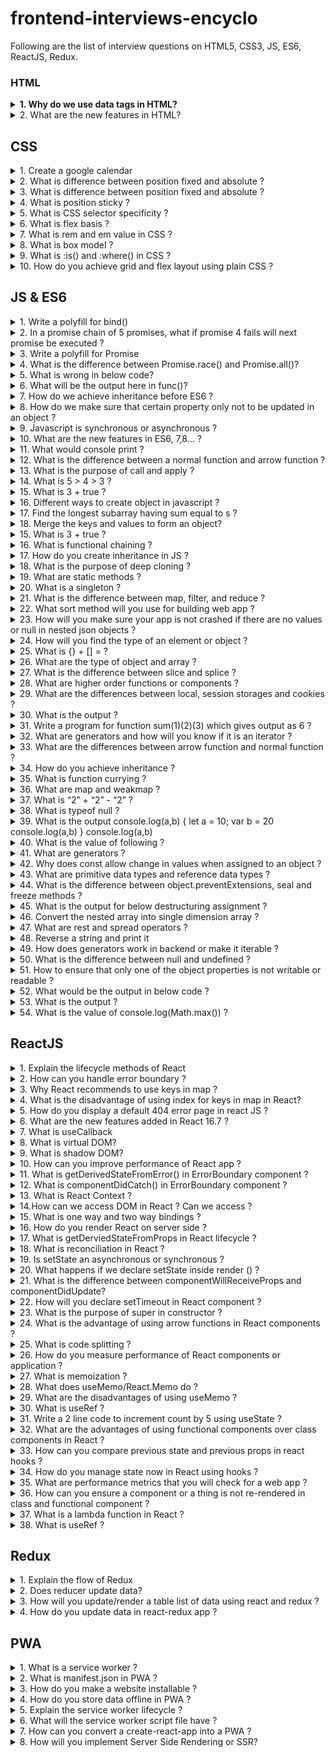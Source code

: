 # frontend-interviews-encyclo

Following are the list of interview questions on HTML5, CSS3, JS, ES6, ReactJS, Redux.<br/>

### HTML

<details>
    <summary style='font-weight:bold'>1. Why do we use data tags in HTML?</summary>
    <p>The <data> tag is used to add a machine-readable translation of a given content. This element provides both a machine-readable value for data processors, and a human readable value for rendering in a browser</p>
</details>

<details>
    <summary>2. What are the new features in HTML?</summary>
    <p><a href='https://www.w3schools.com/tags/tag_details.asp'>Details Tag</a></p>
</details>

## CSS

<details>
    <summary>1. Create a google calendar</summary>
    <p>Implement using CSS grid and DOM manipulation</p>
</details>

<details>
    <summary>2. What is difference between position fixed and absolute ?</summary>
    <p>Fixed means, the position of an element is fixed wrt the window like fixed header and absolute is element is independent of window and can be placed anywhere by using top, bottom, left, and right values</p>
</details>

<details>
    <summary>3. What is difference between position fixed and absolute ?</summary>
    <p>Fixed means, the position of an element is fixed wrt the window like fixed header and absolute is element is independent of window and can be placed anywhere by using top, bottom, left, and right values</p>
</details>

<details>
    <summary>4. What is position sticky ?</summary>
    <p>It behaves like relative position until it hits a certain offset value after which it behaves like position fixed.</p>
</details>

<details>
    <summary>5. What is CSS selector specificity ?</summary>
    <p>If there are two or more conflicting CSS rules that point to the same element, the browser follows some rules to determine which one is most specific and therefore wins out. The priority order of specificity is inline style, id, classes/attributes/pseudo classes, elements/pseudo elements 
</p>
</details>

<details>
    <summary>6. What is flex basis ?</summary>
    <p>Its the initial size or the width of the flex item</p>
</details>

<details>
    <summary>7. What is rem and em value in CSS ?</summary>
    <p>rem(Root em) - Relative to font-size of the root element
em - Relative to the font-size of the element (2em means 2 times the size of the current font)
</p>
</details>

<details>
    <summary>8. What is box model ?</summary>
    <p><a href='https://www.w3schools.com/css/css_boxmodel.asp'>More Details</a></p>
</details>

<details>
    <summary>9. What is :is() and :where() in CSS ?</summary>
    <p>is() pseudoclass is to reduce the repetition in selectors lists.
:where() pseudoclass is to keep the specificity of selector low
<a href='https://webplatform.news/issues/2020-06-04'>More Details</a></p>
</details>

<details>
    <summary>10. How do you achieve grid and flex layout using plain CSS ?</summary>
    <p>Updating...</a></p>
</details>

## JS & ES6

<details>
    <summary>1. Write a polyfill for bind()</summary>
    <p><a href ='https://github.com/HebleV/100-days-of-code/blob/master/Wesbos_JS_tuts/polyfills/bind.js'>Polyfill for bind</a></p>
</details>

<details>
    <summary>2. In a promise chain of 5 promises, what if promise 4 fails will next promise be executed ?</summary>
    <p>No, it does not execute next</p>
</details>

<details>
    <summary>3. Write a polyfill for Promise</summary>
    <p>Implement using setTimeout</p>
</details>

<details>
    <summary>4. What is the difference between Promise.race() and Promise.all()?</summary>
    <p>This returns a promise as soon as any one of the Promise is resolved where as in Promise.all(), it waits until all the promises are resolved.</p>
</details>

<details>
    <summary>5. What is wrong in below code?</summary>
    <p>```this.setState((prevState, props) => {
 return {
   streak: prevState.streak + props.count
 }
})
 ```<br/>
 <b>Answer:</b> Nothing is wrong with it. It’s rarely used and not well known, but you can also pass a function to setState that receives the previous state and props and returns a new state, just as we’re doing above. And not only is nothing wrong with it, but it’s also actively recommended if you’re setting state based on the previous state.
 </p>
</details>

<details>
    <summary>6. What will be the output here in func()?</summary>
    <p>```const test = {
    comp: ’IT World',
    role: 'dev',
    func: () => {
        return `In ${this.comp}, I am a ${this.role}`
    }
}
 ```<br/>
 <b>Answer:</b>this.comp and this.role will be undefined.<br/>
 But if you change above code from arrow function to normal function i.e. 
```const test = {
   comp: 'IT World',
   role: 'dev',
   func: function() {
       return `In ${this.comp} i am a ${this.role} .`
   }
}``` <br/>
<b>Answer:</b>this.comp and this.role will be IT World and dev respectively.
 </p>
</details>

<details>
    <summary>7. How do we achieve inheritance before ES6 ?</summary>
    <p>Update...</p>
</details>

<details>
    <summary>8. How do we make sure that certain property only not to be updated in an object ?</summary>
    <p>Using object.preventExtensions();</p>
</details>

<details>
    <summary>9. Javascript is synchronous or asynchronous ?</summary>
    <p>Synchronous and single threaded<a href='https://medium.com/better-programming/is-javascript-synchronous-or-asynchronous-what-the-hell-is-a-promise-7aa9dd8f3bfb#:~:text=under%20the%20hood.-,JavaScript%20is%20Synchronous,in%20progress%20at%20a%20time.'>Good read</a></p>
</details>

<details>
    <summary>10. What are the new features in ES6, 7,8… ?</summary>
    <p><a href='https://medium.com/@madasamy/javascript-brief-history-and-ecmascript-es6-es7-es8-features-673973394df4'>New features</a></p>
</details>

<details>
    <summary>11. What would console print ?</summary>
    <p>```console.log(a);
Var a = 7;```</p>
<b>Answer:</b> Undefined coz Values are hoisted only when declared not when initialized.
But if it is let or const then it will be ReferenceError.
</details>

<details>
    <summary>12. What is the difference between a normal function and arrow function ?</summary>
    <p><a href='https://dmitripavlutin.com/differences-between-arrow-and-regular-functions/'>More details</a>
</details>

<details>
    <summary>13. What is the purpose of call and apply ?</summary>
    <p><b>Answer:</b> If you know how many arguments you would be passing then use call and if you are not sure how many arguments you would be passing or if the arguments are already an array or an object then use apply.
</details>

<details>
    <summary>14. What is 5 > 4 > 3 ? </summary>
    <p><b>Answer:</b>False coz JS coerces 5>4 first which is true (1) then true(1) > 3 = false;</p>
</details>

<details>
    <summary>15. What is 3 + true ?</summary>
    <p><b>Answer:</b>4 coz JS coerces true to 1 and 3 + false would be 3.</p>
</details>

<details>
    <summary>16. Different ways to create object in javascript ?</summary>
    <p>Updating...</p>
</details>

<details>
    <summary>17. Find the longest subarray having sum equal to s ?</summary>
    <p><b>Answer:</b><a href='https://codepen.io/HebleV/pen/QWybGaV?editors=1012'>Solution</a></p>
</details>

<details>
    <summary>18. Merge the keys and values to form an object?</summary>
    <p><b>Answer:</b><a href='https://codepen.io/HebleV/pen/zYrGoYb?editors=1112'>Solution</a></p>
</details>

<details>
    <summary>15. What is 3 + true ?</summary>
    <p><b>Answer:</b>4 coz JS coerces true to 1 and 3 + false would be 3.</p>
</details>

<details>
    <summary>16. What is functional chaining ?</summary>
    <p><b>Answer:</b>Updating...</p>
</details>

<details>
    <summary>17. How do you create inheritance in JS ?</summary>
    <p><b>Answer:</b>Updating...</p>
</details>

<details>
    <summary>18. What is the purpose of deep cloning ?</summary>
    <p><b>Answer:</b>To create a deep copy or new object independent from old one. One way is first json.stringify the object or array and json parse it. Another way is, It is created using lodash. Object.assign creates a shallow copy means the new object will still have same old references - <a href="https://flaviocopes.com/how-to-clone-javascript-object/#:~:text=Deep%20copy%20vs%20Shallow%20copy,-A%20shallow%20copy&text=If%20an%20object%20references%20other,independent%20from%20the%20old%20one">More info</a></p>
</details>

<details>
    <summary>19. What are static methods ?</summary>
    <p><b>Answer:</b>Static methods are often utility functions, such as functions to create or clone objects, whereas static properties are useful for caches, fixed-configuration, or any other data you don't need to be replicated across instances. Usually, static methods are used to implement functions that belong to the class, but not to any particular object of it.</p>
</details>

<details>
    <summary>20. What is a singleton ?</summary>
    <p><b>Answer:</b>It is an object which can be instantiated only once. So even if you repeatedly call its constructor same instance is returned</p> <a href='https://www.dofactory.com/javascript/singleton-design-pattern'>More info</a>
</details>

<details>
    <summary>21. What is the difference between map, filter, and reduce ?</summary>
    <p><b>Answer:</b>Updating...</p>
</details>

<details>
    <summary>22. What sort method will you use for building web app ?</summary>
    <p><b>Answer:</b>Updating...</p>
</details>

<details>
    <summary>23. How will you make sure your app is not crashed if there are no values or null in nested json objects ?</summary>
    <p><b>Answer:</b>We can make use of new JS feature of optional chaining operator `?.`</p><a href='https://developer.mozilla.org/en-US/docs/Web/JavaScript/Reference/Operators/Optional_chaining'README.md>More info</a>
</details>

<details>
    <summary>24. How will you find the type of an element or object ?</summary>
    <p><b>Answer:</b>Using typeof</p>
</details>

<details>
    <summary>25. What is {} + [] = ?</summary>
    <p><b>Answer:</b>0 because of the type of conversion which is empty object and empty array.</p>
</details>

<details>
    <summary>26. What are the type of object and array ?</summary>
    <p><b>Answer:</b>typeof object = object; <br/>
		   typeof array = object;</p>
</details>

<details>
    <summary>27. What is the difference between slice and splice ?</summary>
    <p><b>Answer:</b>Slice doesn’t change existing array but splice does.</p>
</details>

<details>
    <summary>28. What are higher order functions or components ?</summary>
    <p><b>Answer:</b>The functions that can take other functions as inputs or provide functions as its output. Ex : map, filter, reduce </p>
</details>

<details>
    <summary>29. What are the differences between local, session storages and cookies ?</summary>
    <p><b>Answer:</b>            		 local 		      session              cookies
	Capacity     		 10 mb                  5mb	          4kb
		Expiry	        		 Never                  on tab close         manually set
		Storage location	browser	     browser                browser n server

	          Methods
		localStorage
          localStorage.setItem(‘name’, john);
          localStorage.getItem(‘name’);
          localStorage.removeItem(‘name’);
         Similar methods for session storage.

	Cookies
         Document.cookie = ‘name=john; expires =’ + new Date(9999, 0 ,1).toUTCString();
</p>
</details>

<details>
    <summary>30. What is the output ?</summary>
    <p><b>Question:</b>a();
b();
c();
function a() {
   console.log(1)
}
 
var b = function() {
   console.log(2);
}
 
var c = () => {
   console.log(3);
}
</p>
<p>Answer: 1<br>
                Error : b is not a function<br>

            Note: It will not even go to c() call coz of error at b(); but c() will also throw same error.</p>
</details>

<details>
    <summary>31. Write a program for function sum(1)(2)(3) which gives output as 6 ?</summary>
    <p><b>Answer:</b>let sum = function(a) {
		                return function(b) {
			                return function(c) {
                                    return a + b + c;
                                   }
                             }
                    }
</p>
</details>

<details>
    <summary>32. What are generators and how will you know if it is an iterator ?</summary>
    <p><b>Answer:</b>You can know if it is an iterator if function is preceded by * symbol.</p>
</details>

<details>
    <summary>33. What are the differences between arrow function and normal function ?</summary>
    <p><a href="https://dmitripavlutin.com/differences-between-arrow-and-regular-functions/">More info</a></p>
</details>

<details>
    <summary>34. How do you achieve inheritance ?</summary>
    <p><b>Answer:</b>Updating...</p>
</details>

<details>
    <summary>35. What is function currying ?</summary>
    <p><a href="https://www.youtube.com/watch?v=vQcCNpuaJO8&ab_channel=AkshaySaini">More info</a></p>
</details>

<details>
    <summary>36. What are map and weakmap ?</summary>
    <p>Map doesn’t allow to garbage collect the object reference and WeakMap does allow. 
Map accepts objects, strings, num etc but WeakMap accepts only objects as keys.
Map has size property but WeakMap does not have.
</p>
</details>

<details>
    <summary>37. What is “2” + “2” - “2” ?</summary>
    <p><b>Answer:</b>20 - Because + will concatenate which will give 22 and - will type coerce and convert it into numbers. So 22 - 2 = 20</p>
</details>

<details>
    <summary>38. What is typeof null ?</summary>
    <p><b>Answer:</b>Object</p>
</details>

<details>
    <summary>39. What is the output 
console.log(a,b)
{
let a = 10;
var b = 20
console.log(a,b)
}
console.log(a,b)
</summary>
    <p><b>Answer:</b>Reference Error : a is not defined.</p>
</details>

<details>
    <summary>40. What is the value of following ?</summary>
    <p><b>Answer:</b> 0 === false; // false <br>
              0 == false // true
</p>
</details>

<details>
    <summary>41. What are generators ?</summary>
    <p><b>Answer:</b>Generators are basically the functions which returns the generator object which holds the entire generator iterable that can be iterated using the next() method. 
I has yield key word which is like return keyword. 
next() method will return an object with “done” flag and “value” key. 
</p>
</details>

<details>
    <summary>42. Why does const allow change in values when assigned to an object ?</summary>
    <p>Because it refers to a memory address not the actual object itself.
</p>
</details>

<details>
    <summary>43. What are primitive data types and reference data types ?</summary>
    <p>Primitive : Number, Boolean, String, Undefined, Null
Reference : Functions, Array and objects (though typeof of all are object only)
For primitive, Can assign a value directly.
For reference, you cannot coz you assign to an address in a memory not actual value.<a href='https://codeburst.io/explaining-value-vs-reference-in-javascript-647a975e12a0#:~:text=Assigning%20by%20Reference,var%20reference%20%3D%20%5B1%5D%3B'>More info</a></p>
</details>

<details>
    <summary>44. What is the difference between object.preventExtensions, seal and freeze methods ?</summary>
    <p>These deals with adding, deleting, and modification of properties.
preventExtensions => Doesn’t allow addition of new properties.
Seal => Doesn’t allow addition of new properties and deletion of existing   properties.
Freeze => Doesn’t allow addition, deletion and modification of object properties.</p>
</details>

<details>
    <summary>45. What is the output for below destructuring assignment ?</summary>
    <p>1-  const foo = ['one', 'two', 'three']; 
   const [red, yellow, green] = foo; 
   console.log(red); // "one" 
   console.log(yellow); // "two" 
   console.log(green); // "three"
    </p>
    <p>2- When deconstructing an object, if a property is not accessed in itself, it will continue to look up along the prototype chain.
    let obj = {self: '123'}; 
    obj.__proto__.prot = '456';
    const {self, prot} = obj; 
    // self "123"
    // prot "456"（Access to the prototype chain）
    </p>
    <a href='https://developer.mozilla.org/en-US/docs/Web/JavaScript/Reference/Operators/Destructuring_assignment'>More info</a>
</details>

<details>
    <summary>46. Convert the nested array into single dimension array ?</summary>
    <p>Input : let arr = [1,[2,3,[4,5,[6,7]]]];
       Output: arr=[1,2,3,4,5,6,7]
    </p>
</details>

<details>
    <summary>47. What are rest and spread operators ?</summary>
    <p>Updating...</p>
</details>

<details>
    <summary>48. Reverse a string and print it</summary>
    <p><a href='https://github.com/HebleV/100-days-of-code/blob/master/Wesbos_JS_tuts/reverse.js'>Check here</a></p>
</details>

<details>
    <summary>49. How does generators work in backend or make it iterable ?</summary>
    <p>Updating...</p>
</details>

<details>
    <summary>50. What is the difference between null and undefined ?</summary>
    <a href='https://codeburst.io/javascript-whats-the-difference-between-null-undefined-37793b5bfce6'>Read here</a>
</details>

<details>
    <summary>51. How to ensure that only one of the object properties is not writable or readable ?</summary>
    <p>This is achieved using Object.defineProperty.
	Let name = {
		firstname: “john”
		}
        Object.defineProperty(name, ‘lastName’,{
		value : “doe”,
		writable:false
} )
Now you can update firstname but not lastname.
</p>
</details>

<details>
    <summary>52. What would be the output in below code ?</summary>
    <a href='https://wesbos.com/for-of-es6'>Read here</a>
</details>

<details>
    <summary>53. What is the output ?</summary>
    <p>Let x = function(){
	return
	{
	 message:’hi’
	}
}
x();
</p>
<p>Answer: x is undefined coz in a function after return statement there must be braces rather than on next line else JS will insert a comma and return.</p>
</details>

<details>
    <summary>54. What is the value of console.log(Math.max()) ?</summary>
    <p>-infinity coz that is the lowest number in maths when no input is given.</p>
</details>

## ReactJS

<details>
    <summary>1. Explain the lifecycle methods of React</summary>
    <p>This can be little tricky as there are different answers for a class and a functional component. Perhaps, a better reply would be to ask if they are looking for a class component or a functional component. I believe certainly functional as it is the latest and most used. But it helps to know both the lifecycle methods.<br/>
    <a href='https://blog.logrocket.com/lifecycle-methods-with-the-useeffect-hook/'>Functional components</a><br/>
    <a href='https://blog.logrocket.com/the-new-react-lifecycle-methods-in-plain-approachable-language-61a2105859f3/'>Class Components</a><br/>
    <b>Note: </b> There is also an older version of lifecycle methods for the class components where certain lifecycle methods have become deprecated like ComponentWillMount and ComponentWillUpdate. 
    </p>
</details>

<details>
    <summary>2. How can you handle error boundary ?</summary>
    <p><a href='https://kentcdodds.com/blog/use-react-error-boundary-to-handle-errors-in-react'>React Error Boundary</a></p>
</details>

<details>
    <summary>3. Why React recommends to use keys in map ?</summary>
    <p>Because React internally keeps track of items if it has changed.</br><a href='https://kentcdodds.com/blog/understanding-reacts-key-prop'>More details</a></p>
</details>

<details>
    <summary>4. What is the disadvantage of using index for keys in map in React?</summary>
    <p>Because React cannot differentiate if the element was removed or just content is changed. So it will just compare every other DOM element.<a href='https://medium.com/@vraa/why-using-an-index-as-key-in-react-is-probably-a-bad-idea-7543de68b17c'>Good read</a></p>
</details>

<details>
    <summary>5. How do you display a default 404 error page in react JS ?</summary>
    <p>Using the Redirect method from react-router-dom <br/>
    ```<Route component={ErrorPage} />```
    </p>
</details>

<details>
    <summary>6. What are the new features added in React 16.7 ?</summary>
    <p>React Hooks, React.memo, React.lazy, React.suspense, Context, error boundary, and React.Fragment.
    </p>
</details>

<details>
    <summary>7. What is useCallback</summary>
    <p>If there is a function(lambda function) which is re-rendered everytime then we can use useCallback to prevent it. <a href='https://www.youtube.com/watch?v=-Ls48dd-vJE'>More</a></p>
</details>

<details>
    <summary>8. What is virtual DOM?</summary>
    <p>Updating...</p>
</details>

<details>
    <summary>9. What is shadow DOM?</summary>
    <p>Shadow DOM API helps in encapsulation of certain hidden elements from the actual DOM nodes/elements so that the hidden code doesn’t clash with actual DOM code. Shadow DOM api provides a way to attach a separate hidden DOM to an element (Shadow Host) of the actual DOM.  Example: HTML <video> tag
To attach a shadow dom, we use attachShadow method.
Example: let shadow = element.attachShadow({ mode: ‘open’});
In this element is the shadow host and shadow is the shadow root.
    <a href='https://developer.mozilla.org/en-US/docs/Web/Web_Components/Using_shadow_DOM'>More Details</a>
</p>
</details>

<details>
    <summary>10. How can you improve performance of React app ?</summary>
    <p>Updating...</p>
</details>

<details>
    <summary>11. What is getDerivedStateFromError() in ErrorBoundary component ?</summary>
    <p>It is used to render a fallback UI after an error is thrown.</p>
</details>

<details>
    <summary>12. What is componentDidCatch() in ErrorBoundary component ?</summary>
    <p>It is used to log error information.</p>
</details>

<details>
    <summary>13. What is React Context ?</summary>
    <p> It provides a way to pass data through the component tree without having to pass props down manually at every level. For ex: we have a parent component with some data. And it has child and grand child components. In the current scenario if we want to pass data then we will have to pass data to child then grandchild. Even though child doesn’t need data but still we are passing data. So using context we can now directly pass data from parent to grand child.
It uses React.Provider which provides data and React.Consumer which accesses/consumes data.
</p>
</details>

<details>
    <summary>14.How can we access DOM in React ? Can we access ?</summary>
    <p>Using Refs which are created by React.creatRef(). These Refs are created and attached to React elements via the ref attribute.</p>
</details>

<details>
    <summary>15. What is one way and two way bindings ?</summary>
    <p>one way data binding -> model is the single source of truth . whatever happens on UI triggers a message to model to update a part of data. So data flows in single direction and which becomes easy to understand.
two way data binding -> any change in UI field updates the model and any change in model updates the UI field.
</p>
</details>

<details>
    <summary>16. How do you render React on server side ?</summary>
    <p>Updating...</p>
</details>

<details>
    <summary>17. What is getDerviedStateFromProps in React lifecycle ?</summary>
    <p>This is the place where the state object is set based on initial props.
This method can be invoked in both mounting and updating phases.
</p>
</details>

<details>
    <summary>18. What is reconciliation in React ?</summary>
    <p>The process of finding the minimum number of changes that must be made in order to make virtual DOM and actual DOM tree identical. So keys play an important role in reconciliation. <a href='https://www.youtube.com/watch?v=b8IcYOV5_Rc'>More info</a></p>
</details>

<details>
    <summary>19. Is setState an asynchronous or synchronous ?</summary>
    <p>Asynchronous - Because it makes a call to callback function <a href='https://medium.com/@wereHamster/beware-react-setstate-is-asynchronous-ce87ef1a9cf3'>More info</a></p>
</details>

<details>
    <summary>20. What happens if we declare setState inside render () ?</summary>
    <p>It will be an infinite loop</p>
</details>

<details>
    <summary>21. What is the difference between componentWillReceiveProps and componentDidUpdate?</summary>
    <p>componentWillReceiveProps gets called before the rendering begins. It compares incoming props to current props and decide what to render.</p><br/>
    <p>componentDidUpdate gets called after any rendered HTML has finished loading. It receives 2 arguments prevProps & prevState.</p>
</details>

<details>
    <summary>22. How will you declare setTimeout in React component ?</summary>
    <p>It can be declared in useEffect and then return the clearTimeout() to unmount the component.</p>
</details>

<details>
    <summary>23. What is the purpose of super in constructor ?</summary>
    <p>To bind this to parent class component</p>
</details>

<details>
    <summary>24. What is the advantage of using arrow functions in React components ?</summary>
    <p>It will bind this to surrounding code context or to function so this will avoid bugs.</p>
</details>

<details>
    <summary>25. What is code splitting ?</summary>
    <p>It is splitting your code in such a way that, only that part of code is loaded required for the current screen. You can achieve this using dynamic imports (webpack) and lazy loading react components. ( Webpack will asynchronously load the components or spits out different files for different components. ) For 3rd party libraries or vendor files, it will load for first time and cached for ever in browser, so that it doesn’t load again when user visits for second time.</p>
    <a href='https://www.youtube.com/watch?v=bb6RCrDaxhw'>More info</a>
</details>

<details>
    <summary>26. How do you measure performance of React components or application ?</summary>
    <p>1.Use React profiler to see what components are taking lot of time to load<br>
	  2. Use perf library.<br>
  3. Use useMemo/React.Memo hooks to cache a component
</p>
</details>

<details>
    <summary>27. What is memoization ?</summary>
    <p>Memoization is the idea of caching a value so that you don’t have to compute every single time. </p>
</details>

<details>
    <summary>28. What does useMemo/React.Memo do ?</summary>
    <p>If you are sure that a function always returns the same computed value for a given input then there is no need to recompute or recalculate the value every single time. The value can be cached. This is done using useMemo or React.Memo.</p>
</details>

<details>
    <summary>29. What are the disadvantages of using useMemo ?</summary>
    <p>One has to use useMemo judiciously and efficiently because if you use useMemo for functions which are not required to be memoized then it uses a lot of memory overhead and causes performance issues again.</p>
</details>

<details>
    <summary>30. What is useRef ?</summary>
    <p>It is like useState but it doesn’t render every time there is an update. It holds the data or persists data/update between different renders without re-rendering the component.</p>
</details>

<details>
    <summary>31. Write a 2 line code to increment count by 5 using useState ?</summary>
    <p>const [count, setCount] = useState(0);
              setCount(count + 5);
</p>
</details>

<details>
    <summary>32. What are the advantages of using functional components over class components in React ?</summary>
    <p>
    <ul>
    <li>You don't have to manually bind "this" like in class component</li>
    <li>Simple and easy to test</li>
    </ul>
    </p>
</details>

<details>
    <summary>33. How can you compare previous state and previous props in react hooks ?</summary>
    <p>By writing a custom hook using the useRef <a href="https://blog.logrocket.com/how-to-get-previous-props-state-with-react-hooks/">More info</a></p>
</details>

<details>
    <summary>34. How do you manage state now in React using hooks ?</summary>
    <p>It is like useState but it doesn’t render every time there is an update. It holds the data or persists data/update between different renders without re-rendering the component.</p>
</details>

<details>
    <summary>35. What are performance metrics that you will check for a web app ?</summary>
    <p>
        <ul>
            <li>Loading Time</li>
            <li>Network Requests</li>
            <li>Caching</li>
            <li>Code Splitting</li>
        </ul>
    </p>
</details>

<details>
    <summary>36. How can you ensure a component or a thing is not re-rendered in class and functional component ?</summary>
    <p>Updating...</p>
</details>

<details>
    <summary>37. What is a lambda function in React ?</summary>
    <p>Everytime the component is rendered, the function is recreated.</p>
</details>

<details>
    <summary>38. What is useRef ?</summary>
    <ul>
        <li>Stores a previous value</li>
        <li>Helps in persisting the state between different renders without actually re-rendering the component. In contrast useState re-renders everytime.</li>
    </ul>
</details>


## Redux

<details>
    <summary>1. Explain the flow of Redux</summary>
    <p>We write an action which is dispatched when an event is triggered. This inturn calls the respective reducer which doesn't directly update the state but rather makes a copy and returns a new state and thus updating the store. This will rerender the component.<br/>
<b>Note:</b> Usually setState is not used or required when using redux. Based on the requirements it can be used. But mostly initial states and default props should be used. As local states are difficult to maintain
</p>
</details>

<details>
    <summary>2. Does reducer update data?</summary>
    <p>Yes it does but it doesn’t directly update state object but rather return a new updated object</p>
</details>

<details>
    <summary>3. How will you update/render a table list of data using react and redux ?</summary>
    <p>write one more component only for table body which will render table body given a table data. It will loop through data and render those lists.</p>
</details>

<details>
    <summary>4. How do you update data in react-redux app ?</summary>
    <p>Based on requirement we dispatch appropriate actions which can fetch api data and call to another action with type and payload or directly we dispatch action with type and data which has been sent to reducer.
Note: Usually setState is not used or required when using redux. Based on the requirements it can be used. But mostly initial states and default props should be used. As local states are difficult to maintain
</p>
</details>


## PWA

<details>
    <summary>1. What is a service worker ?</summary>
    <ul>
        <li> Runs in the background of users browser.</li>
        <li>Acts like a proxy server between app, browser and network.</li>
        <li>Allows apps to continue working offline in case of loss of internet</li>
        <li>Efficient caching of assets and make them available when user device is offline</li>
        <li>They run on a *separate thread *from the main JavaScript code of our page, and don't have any access to the DOM structure. This introduces a different approach from traditional web programming — the API is non-blocking, and can send and receive communication between different contexts. You are able to give a Service Worker something to work on, and receive the result whenever it is ready using a Promise-based approach.</li>
    </ul>
</details>

<details>
    <summary>2. What is manifest.json in PWA ?</summary>
    <p>It is a json file containing info about app like title, logi link, splash screen, background n theme color etc. It makes the website installable.</p>
</details>

<details>
    <summary>3. How do you make a website installable ?</summary>
    <ul>
        <li>A web manifest with all fields</li>
        <li>Website is served from a secure https connection</li>
        <li>An icon to represent the app on device</li>
        <li>Service worker registered to make work offline</li>
    </ul>
</details>

<details>
    <summary>4. How do you store data offline in PWA ?</summary>
    <ul>
        <li>Using cacheAPI which is part of service workers</li> 
        <li>Use indexedDB with a promise wrapper</li>
    </ul>
</details>

<details>
    <summary>5. Explain the service worker lifecycle ?</summary>
    <ul>
        <li>The install event is the first event a service worker gets, and it only happens once.</li>
        <li>A promise passed to installEvent.waitUntil() signals the duration and success or failure of your install.</li>
        <li>A service worker won't receive events like fetch and push until it successfully finishes installing and becomes "active".</li>
        <li>By default, a page's fetches won't go through a service worker unless the page request itself went through a service worker. So you'll need to refresh the page to see the effects of the service worker.</li>
        <li>clients.claim() can override this default, and take control of non-controlled pages.</li>
        <li>Install => Wait => active => Receive fetch and push events</li>
    </ul>
</details>

<details>
    <summary>6. What will the service worker script file have ?</summary>
        <ul>
            <li>It will have a cache-name i.e. app name</li>
            <li>URLs to cache</li>
            <li>Then add 3 event listeners to install ,fetch and activate.</li>
        </ul>
</details>

<details>
    <summary>7. How can you convert a create-react-app into a PWA ?</summary>
    <ul>
        <li>Include the above step 6q</li>
        <li>Update index.html to check if client browser supports service workers by adding another event</li> 
        <li>listener “load” the service worker</li>
        <li>Change serviceworker.unregister to serviceworker.register()</li>
        <li>Add progressive enhancement principle i.e. add some html content to display default html ...loading</li>
        <li>Add splash icon and update manifest.json</li>
        <a href='https://medium.com/@toricpope/transform-a-react-app-into-a-progressive-web-app-pwa-dea336bd96e6'>More info</a>
    </ul>
</details>

<details>
    <summary>8. How will you implement Server Side Rendering or SSR?</summary>
    <p>The reactjs provides the server-side rendering using 'react-dom/server' module.This module have renderToString() method to replace HTML string into the body as a response.</p>
        <ul>
            <li>Create a server file where you import express and provide port number</li>
            <li>Read the index.html from /build folder using fs.readfile (nodejs)</li>
            <li>On success, replace the HTML string i.e. <div id=’root’></div>imported app component with <div id=’root’>${ReactDOMServer.renderToString(<App/>)}</div></li>
            <li>In the react index.html file, replace React.render with React.hydrate</li>
            <li>Serve the static files from build folder</li>
            <li>Then add changes in server folder to ignore node modules and  add babel preset to compile</li>
            <li>Add ssr command in package.json in react app to run</li>
            <a href='https://www.youtube.com/watch?v=NwyQONeqRXA'>More info</a>
        </ul>
</details>
